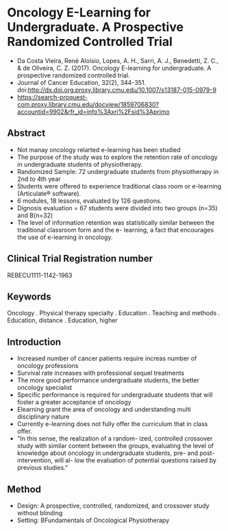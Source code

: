 # Oncology E-Learning for Undergraduate. A Prospective Randomized Controlled Trial

- Da Costa Vieira, René Aloisio, Lopes, A. H., Sarri, A. J., Benedetti, Z. C., & de Oliveira, C. Z. (2017). Oncology E-learning for undergraduate. A prospective randomized controlled trial. 
- Journal of Cancer Education, 32(2), 344-351. doi:http://dx.doi.org.proxy.library.cmu.edu/10.1007/s13187-015-0979-9
- https://search-proquest-com.proxy.library.cmu.edu/docview/1859706830?accountid=9902&rfr_id=info%3Axri%2Fsid%3Aprimo

## Abstract 
- Not manay oncology relarted e-learning has been studied 
- The purpose of the study was to explore the retention rate of oncology in undergraduate students of physiotherapy.  
- Randomized Sample: 72 undergraduate students from physiotherapy in 2nd to 4th year 
- Students were offered to experience traditional class room or e-learning (Articulate® software). 
- 6 modules, 18 lessons, evaluated by 126 questions. 
- Dignosis evaluation = 67 students were divided into two groups (n=35) and B(n=32) 
- The level of information retention was statistically similar between the traditional classroom form and the e- learning, a fact that encourages the use of e-learning in oncology.


## Clinical Trial Registration number
REBECU1111-1142-1963

## Keywords 
Oncology . Physical therapy specialty . Education . Teaching and methods . Education, distance . Education, higher

## Introduction 
- Increased number of cancer patients require increas number of oncology professions 
- Survival rate increases with professional sequel treatments
- The more good performance undergraduate students, the better oncology specialist
- Specific performance is required for undergraduate students that will foster a greater acceptance of oncology 
- Elearning grant the area of oncology and understanding multi disciplinary nature
- Currently e-learning does not fully offer the curriculum that in class offer.  
- "In this sense, the realization of a random- ized, controlled crossover study with similar content between the groups, evaluating the level of knowledge about oncology in undergraduate students, pre- and post-intervention, will al- low the evaluation of potential questions raised by previous studies."

## Method
- Design: A prospective, controlled, randomized, and crossover study without blinding 
- Setting: BFundamentals of Oncological Physiotherapy
